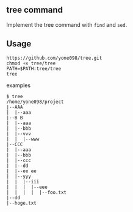 ## tree command 

Implement the tree command with `find` and `sed`.

## Usage

```
https://github.com/yone098/tree.git
chmod +x tree/tree
PATH=$PATH:tree/tree
tree
```

examples
```
$ tree
/home/yone098/project
|--AAA
|  |--aaa
|--B B
|  |--aaa
|  |--bbb
|  |--vvv
|  |  |--www
|--CCC
|  |--aaa
|  |--bbb
|  |--ccc
|  |--dd
|  |--ee ee
|  |--yyy
|  |  |--iii
|  |  |  |--eee
|  |  |  |  |--foo.txt
|--dd
|--hoge.txt
```

